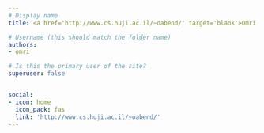 ```yaml
---
# Display name
title: <a href='http://www.cs.huji.ac.il/~oabend/' target='blank'>Omri Abend</a>

# Username (this should match the folder name)
authors:
- omri

# Is this the primary user of the site?
superuser: false


social:
- icon: home
  icon_pack: fas
  link: 'http://www.cs.huji.ac.il/~oabend/'
---
```

